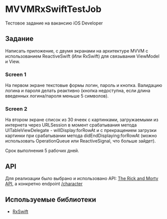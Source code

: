 # MVVMRxSwiftTestJob
Тестовое задание на вакансию iOS Developer

## Задание
Написать приложение, с двумя экранами на архитектуре MVVM с использованием ReactiveSwift (Или RxSwift) для связывания ViewModel и View. 

### Screen 1
На первом экране текстовые формы логин, пароль и кнопка. Валидацию логина и пароля делать реактивно (кнопка недоступна, если длина введенных логина/пароля меньше 5 символов). 

### Screen 2
На втором экране список из 30 ячеек с картинками, загружаемыми из интернета через URLSession в момент срабатывания метода UITableViewDelegate - willDisplay:forRowAt и с прекращением загрузки картинки при срабатывании метода didEndDisplaying:forRowAt (можно использовать OperationQueue или ReactiveSignal, что больше зайдет). 

Срок выполнения 5 рабочих дней. 

## API
Для реализации было выбрано и использовано API: [The Rick and Morty API](https://rickandmortyapi.com/), а конкретно endpoint [/character](https://rickandmortyapi.com/documentation/#get-all-characters)

## Используемые библиотеки
* [RxSwift](https://github.com/ReactiveX/RxSwift)

